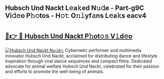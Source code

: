 ## Hubsch Und Nackt L𝚎a𝚔ed N𝚞𝚍e - Part-g9C Vi𝚍𝚎o P𝚑𝚘tos - H𝚘𝚝 O𝚗𝚕yf𝚊ns L𝚎a𝚔s eacv4

# <h2><a href="http://kf5zwbj.oniu.top/?m=Hubsch+Und+Nackt">🔗👉 🔴 Hubsch Und Nackt P𝚑ot𝚘𝚜 V𝚒d𝚎o</a></h2>

[![Hubsch Und Nackt Nu𝚍e𝚜](https://i.imgur.com/0qMVB7G.gif)](http://kf5zwbj.oniu.top/?m=Hubsch+Und+Nackt)
Cybernetic performer and multimedia innovator Hubsch Und Nackt, acclaimed for distributing dance and lifestyle inspiration through viral dance sequences and compact films. Dedicated advocate for animal welfare Hubsch Und Nackt, celebrated for their passion and efforts to promote the well-being of animals.  
